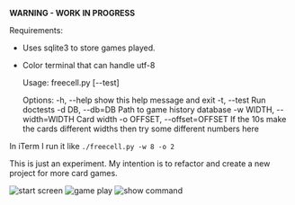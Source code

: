 **WARNING - WORK IN PROGRESS**

Requirements:
* Uses sqlite3 to store games played.
* Color terminal that can handle utf-8

    Usage: freecell.py [--test]

    Options:
     -h, --help            show this help message and exit
     -t, --test            Run doctests
     -d DB, --db=DB        Path to game history database
     -w WIDTH, --width=WIDTH
                           Card width
     -o OFFSET, --offset=OFFSET
                           If the 10s make the cards different widths then try
                           some different numbers here


In iTerm I run it like `./freecell.py -w 8 -o 2`

This is just an experiment. My intention is to refactor and create a new
project for more card games.

![start screen](https://img.skitch.com/20120302-cm78ycsti1d827ukgrrhhnun9m.jpg)
![game play](https://img.skitch.com/20120302-mkg2srw65jpdt1gnxw1ps6ww24.jpg)
![show command](https://img.skitch.com/20120302-b4pbrj4gt39x926p1ru1h7tryg.jpg)

